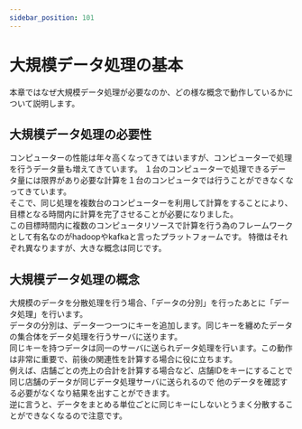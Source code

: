 ```yaml
---
sidebar_position: 101
---
```


# 大規模データ処理の基本

本章ではなぜ大規模データ処理が必要なのか、どの様な概念で動作しているかについて説明します。

## 大規模データ処理の必要性

コンピューターの性能は年々高くなってきてはいますが、コンピューターで処理を行うデータ量も増えてきています。
１台のコンピューターで処理できるデータ量には限界があり必要な計算を１台のコンピュータでは行うことができなくなってきています。  
そこで、同じ処理を複数台のコンピューターを利用して計算をすることにより、目標となる時間内に計算を完了させることが必要になりました。  
この目標時間内に複数のコンピュータリソースで計算を行う為のフレームワークとして有名なのがhadoopやkafkaと言ったプラットフォームです。
特徴はそれぞれ異なりますが、大きな概念は同じです。

## 大規模データ処理の概念

大規模のデータを分散処理を行う場合、「データの分別」を行ったあとに「データ処理」を行います。  
データの分別は、データ一つ一つにキーを追加します。同じキーを纏めたデータの集合体をデータ処理を行うサーバに送ります。  
同じキーを持つデータは同一のサーバに送られデータ処理を行います。この動作は非常に重要で、前後の関連性を計算する場合に役に立ちます。  
例えば、店舗ごとの売上の合計を計算する場合など、店舗IDをキーにすることで同じ店舗のデータが同じデータ処理サーバに送られるので 他のデータを確認する必要がなくなり結果を出すことができます。  
逆に言うと、データをまとめる単位ごとに同じキーにしないとうまく分散することができなくなるので注意です。

